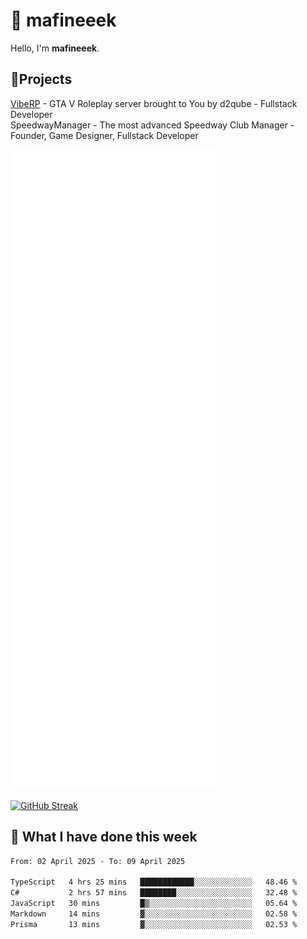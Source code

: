 # 👋 mafineeek
Hello, I'm **mafineeek**.

## 📝Projects

[VibeRP](https://v-rp.pl) - GTA V Roleplay server brought to You by d2qube - Fullstack Developer<br/>
SpeedwayManager - The most advanced Speedway Club Manager - Founder, Game Designer, Fullstack Developer


![](./github-metrics.svg)

[![GitHub Streak](https://streak-stats.demolab.com/?user=mafineeek)](https://git.io/streak-stats)

## 📰 What I have done this week
<!--START_SECTION:waka-->

```txt
From: 02 April 2025 - To: 09 April 2025

TypeScript   4 hrs 25 mins   ████████████░░░░░░░░░░░░░   48.46 %
C#           2 hrs 57 mins   ████████░░░░░░░░░░░░░░░░░   32.48 %
JavaScript   30 mins         █▒░░░░░░░░░░░░░░░░░░░░░░░   05.64 %
Markdown     14 mins         ▓░░░░░░░░░░░░░░░░░░░░░░░░   02.58 %
Prisma       13 mins         ▓░░░░░░░░░░░░░░░░░░░░░░░░   02.53 %
```

<!--END_SECTION:waka-->
